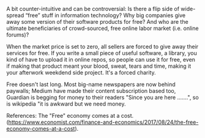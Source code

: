 A bit counter-intuitive and can be controversial: Is there a flip side of wide-spread “free” stuff in information technology? Why big companies give away some version of their software products for free? And who are the ultimate beneficiaries of crowd-sourced, free online labor market (i.e. online forums)?

When the market price is set to zero, all sellers are forced to give away their services for free. If you write a small piece of useful software, a library, you kind of have to upload it in online repos, so people can use it for free, even if making that product meant your blood, sweat, tears and time, making it your afterwork weekdend side project. It's a forced charity.

Free doesn't last long. Most big-name newspapers are now behind paywalls; Medium have made their content subscription based too, Guardian is begging for money to their readers "Since you are here .......", so is wikipedia "it is awkward but we need money.

References:
The "Free" economy comes at a cost.(https://www.economist.com/finance-and-economics/2017/08/24/the-free-economy-comes-at-a-cost). 
